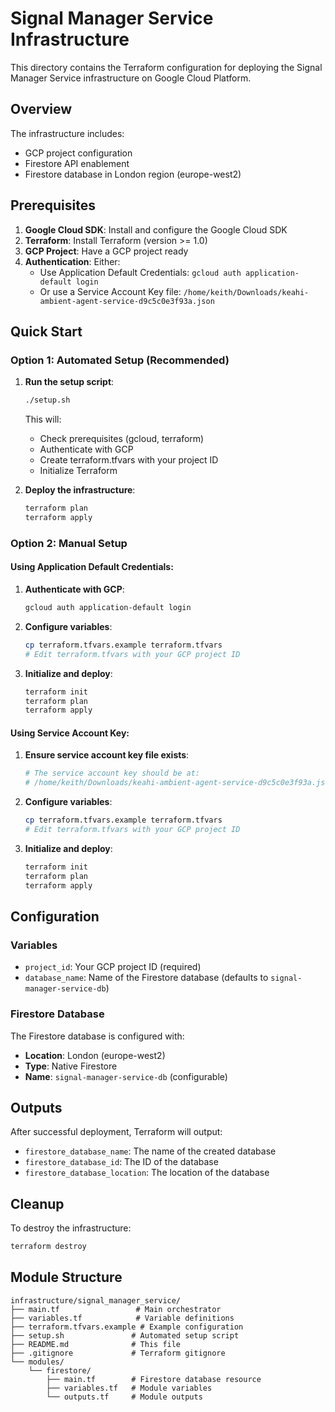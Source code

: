 # Signal Manager Service Infrastructure

This directory contains the Terraform configuration for deploying the Signal Manager Service infrastructure on Google Cloud Platform.

## Overview

The infrastructure includes:
- GCP project configuration
- Firestore API enablement
- Firestore database in London region (europe-west2)

## Prerequisites

1. **Google Cloud SDK**: Install and configure the Google Cloud SDK
2. **Terraform**: Install Terraform (version >= 1.0)
3. **GCP Project**: Have a GCP project ready
4. **Authentication**: Either:
   - Use Application Default Credentials: `gcloud auth application-default login`
   - Or use a Service Account Key file: `/home/keith/Downloads/keahi-ambient-agent-service-d9c5c0e3f93a.json`

## Quick Start

### Option 1: Automated Setup (Recommended)

1. **Run the setup script**:
   ```bash
   ./setup.sh
   ```
   This will:
   - Check prerequisites (gcloud, terraform)
   - Authenticate with GCP
   - Create terraform.tfvars with your project ID
   - Initialize Terraform

2. **Deploy the infrastructure**:
   ```bash
   terraform plan
   terraform apply
   ```

### Option 2: Manual Setup

#### Using Application Default Credentials:
1. **Authenticate with GCP**:
   ```bash
   gcloud auth application-default login
   ```

2. **Configure variables**:
   ```bash
   cp terraform.tfvars.example terraform.tfvars
   # Edit terraform.tfvars with your GCP project ID
   ```

3. **Initialize and deploy**:
   ```bash
   terraform init
   terraform plan
   terraform apply
   ```

#### Using Service Account Key:
1. **Ensure service account key file exists**:
   ```bash
   # The service account key should be at:
   # /home/keith/Downloads/keahi-ambient-agent-service-d9c5c0e3f93a.json
   ```

2. **Configure variables**:
   ```bash
   cp terraform.tfvars.example terraform.tfvars
   # Edit terraform.tfvars with your GCP project ID
   ```

3. **Initialize and deploy**:
   ```bash
   terraform init
   terraform plan
   terraform apply
   ```

## Configuration

### Variables

- `project_id`: Your GCP project ID (required)
- `database_name`: Name of the Firestore database (defaults to `signal-manager-service-db`)

### Firestore Database

The Firestore database is configured with:
- **Location**: London (europe-west2)
- **Type**: Native Firestore
- **Name**: `signal-manager-service-db` (configurable)

## Outputs

After successful deployment, Terraform will output:
- `firestore_database_name`: The name of the created database
- `firestore_database_id`: The ID of the database
- `firestore_database_location`: The location of the database

## Cleanup

To destroy the infrastructure:
```bash
terraform destroy
```

## Module Structure

```
infrastructure/signal_manager_service/
├── main.tf                 # Main orchestrator
├── variables.tf            # Variable definitions
├── terraform.tfvars.example # Example configuration
├── setup.sh               # Automated setup script
├── README.md              # This file
├── .gitignore             # Terraform gitignore
└── modules/
    └── firestore/
        ├── main.tf        # Firestore database resource
        ├── variables.tf   # Module variables
        └── outputs.tf     # Module outputs
``` 